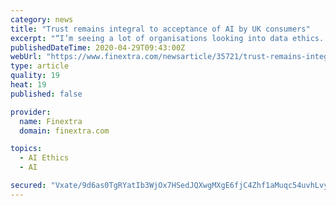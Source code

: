 ```yaml
---
category: news
title: "Trust remains integral to acceptance of AI by UK consumers"
excerpt: "“I’m seeing a lot of organisations looking into data ethics. Rather than throwing money and technology at the ethical problems AI presents, firms have shifted their approach to think about what they should be doing with this data.” By taking this approach, firms are addressing the seemingly endless wait for legislation to be ..."
publishedDateTime: 2020-04-29T09:43:00Z
webUrl: "https://www.finextra.com/newsarticle/35721/trust-remains-integral-to-acceptance-of-ai-by-uk-consumers"
type: article
quality: 19
heat: 19
published: false

provider:
  name: Finextra
  domain: finextra.com

topics:
  - AI Ethics
  - AI

secured: "Vxate/9d6as0TgRYatIb3WjOx7HSedJQXwgMXgE6fjC4Zhf1aMuqc54uvhLvysaA/Kfe7gdxSdq8dlJaLdwwYYi2zQptBtMAcOJBoEIElWZwAh8auy/d8sxS/0TltiHgMibrzLLFBs5t5kjO+PExCOBgUo1rT1K7HeiGrse0nv5Us+ee3IAp/+pZZNgIeIk56giAOYyIAfEFA0bqTAkTkhlonw2hccTQ2bf8dWjjVu14DCbiLlwBu6KiiIIS5tNUg6g7tPJC4rJk2Wmv0e0S6hDZDEhzYUy1nfGNdj9/JJ7GJikAZPnRxsNC/4bkWLPs;dLpHsdZmWiUZiYJd/EQUSA=="
---
```


